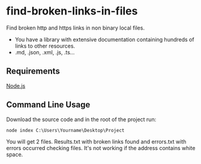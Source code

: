 # find-broken-links-in-files

Find broken http and https links in non binary local files.

* You have a library with extensive documentation containing hundreds of links to other resources.
* .md, .json, .xml, .js, .ts...


## Requirements

[Node.js](http://nodejs.org)


## Command Line Usage

Download the source code and in the root of the project run:

```shell
node index C:\Users\Yourname\Desktop\Project
```

You will get 2 files. Results.txt with broken links found and errors.txt with errors occurred checking files.
It's not working if the address contains white space.


